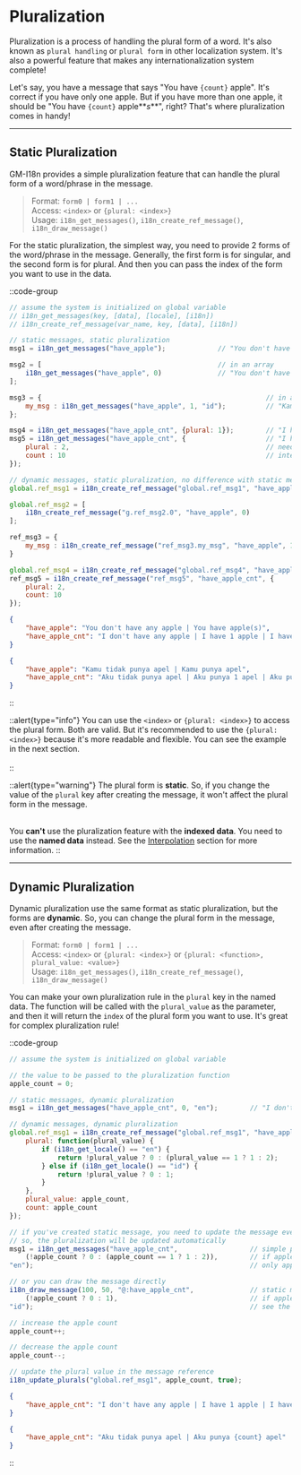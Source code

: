 # Pluralization

Pluralization is a process of handling the plural form of a word. It's also known as `plural handling` or `plural form` in other localization system. It's also a powerful feature that makes any internationalization system complete!  

Let's say, you have a message that says "You have ``{count}`` apple". It's correct if you have only one apple. But if you have more than one apple, it should be "You have ``{count}`` apple**_s_**", right? That's where pluralization comes in handy!

---

## Static Pluralization

GM-I18n provides a simple pluralization feature that can handle the plural form of a word/phrase in the message. 

> Format: `form0 | form1 | ...` <br>
> Access: `<index>` or `{plural: <index>}` <br>
> Usage: `i18n_get_messages()`, `i18n_create_ref_message()`, `i18n_draw_message()`

For the static pluralization, the simplest way, you need to provide 2 forms of the word/phrase in the message. Generally, the first form is for singular, and the second form is for plural. And then you can pass the index of the form you want to use in the data.

::code-group
```js [Create Event]
// assume the system is initialized on global variable
// i18n_get_messages(key, [data], [locale], [i18n])
// i18n_create_ref_message(var_name, key, [data], [i18n])

// static messages, static pluralization
msg1 = i18n_get_messages("have_apple");             // "You don't have any apple | You have apple(s)", raw message

msg2 = [                                            // in an array
    i18n_get_messages("have_apple", 0)              // "You don't have any apple", 0 = directly use the first form
];  

msg3 = {                                                        // in a struct
    my_msg : i18n_get_messages("have_apple", 1, "id");          // "Kamu punya apel", 1 = directly use the second form
}; 

msg4 = i18n_get_messages("have_apple_cnt", {plural: 1});        // "I have 1 apple", {plural: 1} = use the second form through the `plural` key
msg5 = i18n_get_messages("have_apple_cnt", {                    // "I have 10 apples", {plural: 2} = use the third form, {count: 10} = replace the {count} placeholder
    plural : 2,                                                 // need to set the index value of the `plural` key manually
    count : 10                                                  // interpolate the {count} placeholder
});

// dynamic messages, static pluralization, no difference with static messages 
global.ref_msg1 = i18n_create_ref_message("global.ref_msg1", "have_apple");

global.ref_msg2 = [
    i18n_create_ref_message("g.ref_msg2.0", "have_apple", 0)
];

ref_msg3 = {
    my_msg : i18n_create_ref_message("ref_msg3.my_msg", "have_apple", 1, "id")
}

global.ref_msg4 = i18n_create_ref_message("global.ref_msg4", "have_apple_cnt", {plural: 1});
ref_msg5 = i18n_create_ref_message("ref_msg5", "have_apple_cnt", {
    plural: 2, 
    count: 10
});
```

```json [en.json]
{
    "have_apple": "You don't have any apple | You have apple(s)",
    "have_apple_cnt": "I don't have any apple | I have 1 apple | I have {count} apples"
}
```

```json [id.json]
{
    "have_apple": "Kamu tidak punya apel | Kamu punya apel",
    "have_apple_cnt": "Aku tidak punya apel | Aku punya 1 apel | Aku punya {count} apel"
}
```
::

::alert{type="info"}
You can use the `<index>` or `{plural: <index>}` to access the plural form. Both are valid. But it's recommended to use the `{plural: <index>}` because it's more readable and flexible. You can see the example in the next section. <br> <br>
::

::alert{type="warning"}
The plural form is **static**. So, if you change the value of the `plural` key after creating the message, it won't affect the plural form in the message. <br> <br>

You **can't** use the pluralization feature with the **indexed data**. You need to use the **named data** instead. See the [Interpolation](/v0/usage/interpolation) section for more information.
::

---

## Dynamic Pluralization

Dynamic pluralization use the same format as static pluralization, but the forms are **dynamic**. So, you can change the plural form in the message, even after creating the message.

> Format: `form0 | form1 | ...` <br>
> Access: `<index>` or `{plural: <index>}` or `{plural: <function>, plural_value: <value>}` <br>
> Usage: `i18n_get_messages()`, `i18n_create_ref_message()`, `i18n_draw_message()`

You can make your own pluralization rule in the `plural` key in the named data. The function will be called with the `plural_value` as the parameter, and then it will return the `index` of the plural form you want to use. It's great for complex pluralization rule!

::code-group
```js [Create]
// assume the system is initialized on global variable

// the value to be passed to the pluralization function
apple_count = 0;

// static messages, dynamic pluralization
msg1 = i18n_get_messages("have_apple_cnt", 0, "en");        // "I don't have any apple", will updated in Step Event

// dynamic messages, dynamic pluralization
global.ref_msg1 = i18n_create_ref_message("global.ref_msg1", "have_apple_cnt", {
    plural: function(plural_value) {                                            // the function for complex pluralization rule
        if (i18n_get_locale() == "en") {                                        // en locale has 3 forms
            return !plural_value ? 0 : (plural_value == 1 ? 1 : 2);             // if plural_value is 0, use the first form (index 0). if plural_value is 1, use the second form (index 1). otherwise, use the third form (index 2)
        } else if (i18n_get_locale() == "id") {                                 // id locale has only 2 forms
            return !plural_value ? 0 : 1;                                       // if plural_value is 0, use the first form (index 0). otherwise, use the second form (index 1)
        }
    },
    plural_value: apple_count,                                                  // the value to be passed to the pluralization function
    count: apple_count                                                          // interpolate the {count} placeholder
});
```

```js [Step]
// if you've created static message, you need to update the message every step
// so, the pluralization will be updated automatically
msg1 = i18n_get_messages("have_apple_cnt",                  // simple pluralization rule
    (!apple_count ? 0 : (apple_count == 1 ? 1 : 2)),        // if apple_count is 0, use the first form (index 0). if apple_count is 1, use the second form (index 1). otherwise, use the third form (index 2)
"en");                                                      // only applicable for static messages
```

```js [Draw]
// or you can draw the message directly
i18n_draw_message(100, 50, "@:have_apple_cnt",              // static message, dynamic pluralization
    (!apple_count ? 0 : 1),                                 // if apple_count is 0, use the first form (index 0). otherwise, use the second form (index 1)
"id");                                                      // see the message difference between en and id locale
```

```js [Key Pressed - Up]
// increase the apple count
apple_count++;
```

```js [Key Pressed - Down]
// decrease the apple count
apple_count--;
```

```js [Key Pressed - Space]
// update the plural value in the message reference
i18n_update_plurals("global.ref_msg1", apple_count, true);
```

```json [en.json]
{
    "have_apple_cnt": "I don't have any apple | I have 1 apple | I have {count} apples"
}
```

```json [id.json]
{
    "have_apple_cnt": "Aku tidak punya apel | Aku punya {count} apel"
}
```
::

